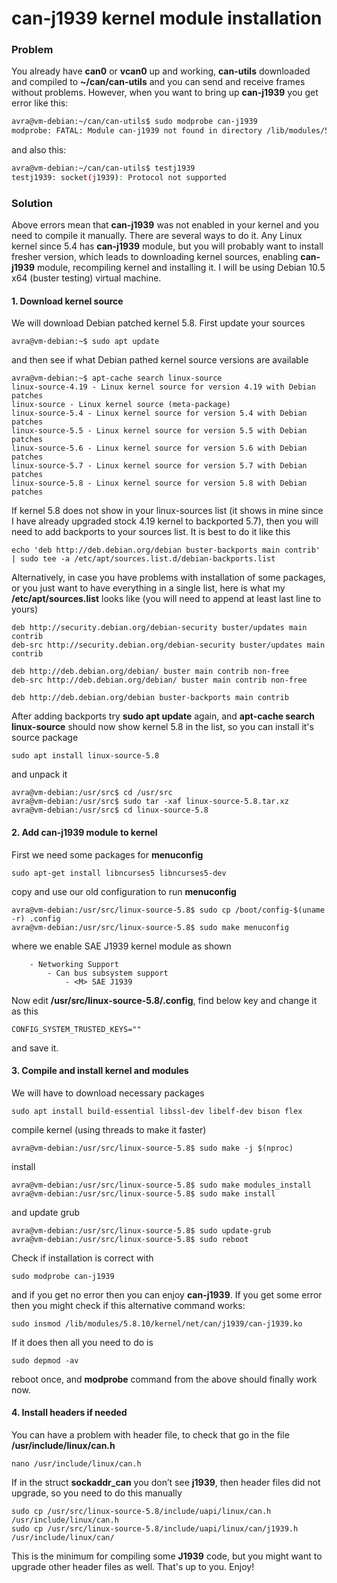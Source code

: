 # can-j1939 kernel module installation #



### Problem

You already have **can0** or **vcan0** up and working, **can-utils** downloaded and compiled to **~/can/can-utils** and you can send and receive frames without problems. However, when you want to bring up **can-j1939** you get error like this:

```bash
avra@vm-debian:~/can/can-utils$ sudo modprobe can-j1939
modprobe: FATAL: Module can-j1939 not found in directory /lib/modules/5.7.0.0.bpo.2-amd64
```

and also this:

```bash
avra@vm-debian:~/can/can-utils$ testj1939
testj1939: socket(j1939): Protocol not supported
```



### Solution

Above errors mean that **can-j1939** was not enabled in your kernel and you need to compile it manually. There are several ways to do it. Any Linux kernel since 5.4 has **can-j1939** module, but you will probably want to install fresher version, which leads to downloading kernel sources, enabling **can-j1939** module, recompiling kernel and installing it. I will be using Debian 10.5 x64 (buster testing) virtual machine.



#### 1. Download kernel source ####

We will download Debian patched kernel 5.8. First update your sources

```
avra@vm-debian:~$ sudo apt update
```

and then see if what Debian pathed kernel source versions are available

```
avra@vm-debian:~$ apt-cache search linux-source
linux-source-4.19 - Linux kernel source for version 4.19 with Debian patches
linux-source - Linux kernel source (meta-package)
linux-source-5.4 - Linux kernel source for version 5.4 with Debian patches
linux-source-5.5 - Linux kernel source for version 5.5 with Debian patches
linux-source-5.6 - Linux kernel source for version 5.6 with Debian patches
linux-source-5.7 - Linux kernel source for version 5.7 with Debian patches
linux-source-5.8 - Linux kernel source for version 5.8 with Debian patches
```

If kernel 5.8 does not show in your linux-sources list (it shows in mine since I have already upgraded stock 4.19 kernel to backported 5.7), then you will need to add backports to your sources list. It is best to do it like this

```
echo 'deb http://deb.debian.org/debian buster-backports main contrib' | sudo tee -a /etc/apt/sources.list.d/debian-backports.list
```

Alternatively, in case you have problems with installation of some packages, or you just want to have everything in a single list, here is what my **/etc/apt/sources.list** looks like (you will need to append at least last line to yours)

```
deb http://security.debian.org/debian-security buster/updates main contrib
deb-src http://security.debian.org/debian-security buster/updates main contrib

deb http://deb.debian.org/debian/ buster main contrib non-free
deb-src http://deb.debian.org/debian/ buster main contrib non-free

deb http://deb.debian.org/debian buster-backports main contrib
```

After adding backports try **sudo apt update** again, and **apt-cache search linux-source** should now show kernel 5.8 in the list, so you can install it's source package

```
sudo apt install linux-source-5.8
```

and unpack it
```
avra@vm-debian:/usr/src$ cd /usr/src
avra@vm-debian:/usr/src$ sudo tar -xaf linux-source-5.8.tar.xz
avra@vm-debian:/usr/src$ cd linux-source-5.8
```



#### 2. Add can-j1939 module to kernel ####

First we need some packages for **menuconfig** 

```
sudo apt-get install libncurses5 libncurses5-dev
```

copy and use our old configuration to run **menuconfig**

```
avra@vm-debian:/usr/src/linux-source-5.8$ sudo cp /boot/config-$(uname -r) .config
avra@vm-debian:/usr/src/linux-source-5.8$ sudo make menuconfig
```

where we enable SAE  J1939 kernel module as shown

```
	- Networking Support
		- Can bus subsystem support
			- <M> SAE J1939
```

Now edit **/usr/src/linux-source-5.8/.config**, find below key and change it as this
```
CONFIG_SYSTEM_TRUSTED_KEYS=""
```

and save it.



#### 3. Compile and install kernel and modules

We will have to download necessary packages

```
sudo apt install build-essential libssl-dev libelf-dev bison flex
```

compile kernel (using threads to make it faster)

```
avra@vm-debian:/usr/src/linux-source-5.8$ sudo make -j $(nproc)
```

install

```
avra@vm-debian:/usr/src/linux-source-5.8$ sudo make modules_install
avra@vm-debian:/usr/src/linux-source-5.8$ sudo make install
```

and update grub

```
avra@vm-debian:/usr/src/linux-source-5.8$ sudo update-grub
avra@vm-debian:/usr/src/linux-source-5.8$ sudo reboot
```

Check if installation is correct with

```
sudo modprobe can-j1939
```

and if you get no error then you can enjoy **can-j1939**. If you get some error then you might check if this alternative command works:

```
sudo insmod /lib/modules/5.8.10/kernel/net/can/j1939/can-j1939.ko
```

If it does then all you need to do is 

```
sudo depmod -av
```

reboot once, and **modprobe** command from the above should finally work now.



#### 4. Install headers if needed

You can have a problem with header file, to check that go in the file **/usr/include/linux/can.h**

```
nano /usr/include/linux/can.h
```

If in the struct **sockaddr_can** you don’t see **j1939**, then header files did not upgrade, so you need to do this manually

```
sudo cp /usr/src/linux-source-5.8/include/uapi/linux/can.h /usr/include/linux/can.h
sudo cp /usr/src/linux-source-5.8/include/uapi/linux/can/j1939.h /usr/include/linux/can/
```

This is the minimum for compiling some **J1939** code,  but you might want to upgrade other header files as well. That's up to you. Enjoy!

